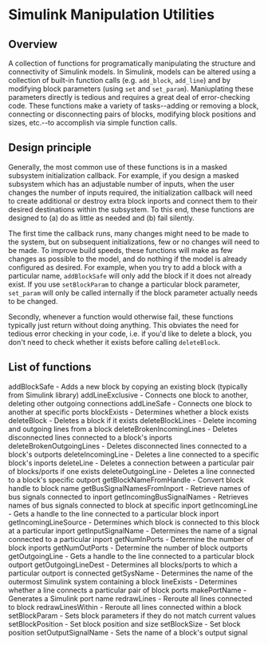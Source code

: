 # Simulink Manipulation Utilities

## Overview 

A collection of functions for programatically manipulating the structure and connectivity of Simulink models. In Simulink, models can be altered using a collection of built-in function calls (e.g. `add_block`, `add_line`) and by modifying block parameters (using `set` and `set_param`). Maniuplating these parameters directly is tedious and requires a great deal of error-checking code. These functions make a variety of tasks--adding or removing a block, connecting or disconnecting pairs of blocks, modifying block positions and sizes, etc.--to accomplish via simple function calls.

## Design principle

Generally, the most common use of these functions is in a masked subsystem
initialization callback. For example, if you design a masked subsystem which has
an adjustable number of inputs, when the user changes the number of inputs
required, the initialization callback will need to create additional or destroy
extra block inports and connect them to their desired destinations within the
subsystem. To this end, these functions are designed to (a) do as little as
needed and (b) fail silently. 

The first time the callback runs, many changes might need to be made to the
system, but on subsequent initializations, few or no changes will need to be
made. To improve build speeds, these functions will make as few changes as
possible to the model, and do nothing if the model is already configured as
desired. For example, when you try to add a block with a particular name,
`addBlockSafe` will only add the block if it does not already exist. If you use
`setBlockParam` to change a particular block parameter, `set_param` will only be
called internally if the block parameter actually needs to be changed.

Secondly, whenever a function would otherwise fail, these functions typically
just return without doing anything. This obviates the need for tedious error
checking in your code, i.e. if you'd like to delete a block, you don't need to
check whether it exists before calling `deleteBlock`.

## List of functions

addBlockSafe                   - Adds a new block by copying an existing block (typically from Simulink library)
addLineExclusive               - Connects one block to another, deleting other outgoing connections
addLineSafe                    - Connects one block to another at specific ports
blockExists                    - Determines whether a block exists
deleteBlock                    - Deletes a block if it exists
deleteBlockLines               - Delete incoming and outgoing lines from a block
deleteBrokenIncomingLines      - Deletes disconnected lines connected to a block's inports
deleteBrokenOutgoingLines      - Deletes disconnected lines connected to a block's outports
deleteIncomingLine             - Deletes a line connected to a specific block's inports
deleteLine                     - Deletes a connection between a particular pair of blocks/ports if one exists
deleteOutgoingLine             - Deletes a line connected to a block's specific outport
getBlockNameFromHandle         - Convert block handle to block name
getBusSignalNamesFromInport    - Retrieve names of bus signals connected to inport
getIncomingBusSignalNames      - Retrieves names of bus signals connected to block at specific inport
getIncomingLine                - Gets a handle to the line connected to a particular block inport
getIncomingLineSource          - Determines which block is connected to this block at a particular inport
getInputSignalName             - Determines the name of a signal connected to a particular inport
getNumInPorts                  - Determine the number of block inports
getNumOutPorts                 - Determine the number of block outports
getOutgoingLine                - Gets a handle to the line connected to a particular block outport
getOutgoingLineDest            - Determines all blocks/ports to which a particular outport is connected
getSysName                     - Determines the name of the outermost Simulink system containing a block
lineExists                     - Determines whether a line connects a particular pair of block ports
makePortName                   - Generates a Simulink port name
redrawLines                    - Reroute all lines connected to block
redrawLinesWithin              - Reroute all lines connected within a block
setBlockParam                  - Sets block parameters if they do not match current values
setBlockPosition               - Set block position and size
setBlockSize                   - Set block position
setOutputSignalName            - Sets the name of a block's output signal

